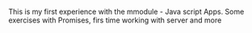 This is my first experience with the mmodule - Java script Apps.
Some exercises with Promises, firs time working with server and more
